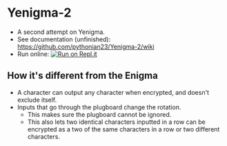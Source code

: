 # Yenigma-2
 - A second attempt on Yenigma.
 - See documentation (unfinished): https://github.com/pythonian23/Yenigma-2/wiki
 - Run online: [![Run on Repl.it](https://repl.it/badge/github/pythonian23/Yenigma-2)](https://repl.it/github/pythonian23/Yenigma-2)
 ## How it's different from the Enigma
  - A character can output any character when encrypted, and doesn't exclude itself.
  - Inputs that go through the plugboard change the rotation.
    - This makes sure the plugboard cannot be ignored.
    - This also lets two identical characters inputted in a row can be encrypted as a two of the same characters in a row or two different characters.
